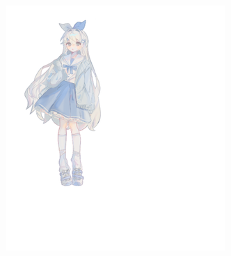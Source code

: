 <div style="position:relative; display: flex; flex-wrap: nowrap;"> 
    <img style='position:absolute; z-index:1;' src='github-metrics.svg' alt="github-metrics.svg"/>
    <img style='position:absolute; z-index:2;' src='https://raw.githubusercontent.com/kiloxgo/kiloxgo/main/kiloxFigureIllustration.webp' width='300px' alt="kg.webp"/>
</div> 

### Self Introduction

A student from SJTU who loves things about Internet 
Here is my illustration drawn by Matsuyama Akira-gen
***Currently Busy with school work and unavailable.***  

### Overall Status
[![Readme Card](https://github-readme-stats-one-bice.vercel.app/api?username=kiloxgo&show_icons=true&role=OWNER,ORGANIZATION_MEMBER,COLLABORATOR)](https://github.com/anuraghazra/github-readme-stats)
